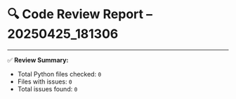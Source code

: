 # 🔍 Code Review Report – 20250425_181306

---

✅ **Review Summary:**
- Total Python files checked: `0`
- Files with issues: `0`
- Total issues found: `0`
